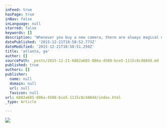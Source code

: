 ```yaml
---
inFeed: true
hasPage: true
inNav: false
inLanguage: null
starred: false
keywords: []
description: "Whenever you buy a new camera, there are always magical moments when you're like \"F*ck that was completely worth draining my bank account for.\" This was one of those moments. Now back to the Easy Mac."
datePublished: '2015-12-21T18:58:52.773Z'
dateModified: '2015-12-21T18:58:51.250Z'
title: 'atlanta, ga'
author: []
sourcePath: _posts/2015-12-21-6882a685-886a-4508-bce5-1115c8c4884d.md
published: true
authors: []
publisher:
  name: null
  domain: null
  url: null
  favicon: null
url: 6882a685-886a-4508-bce5-1115c8c4884d/index.html
_type: Article

---
```

![](https://the-grid-user-content.s3-us-west-2.amazonaws.com/3a344547-0e37-4946-85ce-3b35f94ca779.jpg)